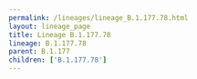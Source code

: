 ```yaml
---
permalink: /lineages/lineage_B.1.177.78.html
layout: lineage_page
title: Lineage B.1.177.78
lineage: B.1.177.78
parent: B.1.177
children: ['B.1.177.78']
---
```

